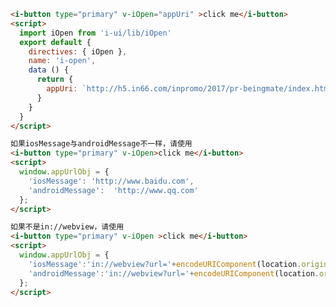 <template>
  <article>
    <i-button type="primary" v-iOpen="appUri">click me</i-button>
    <h3>props</h3>
    <table class="bordered responsive-table">
      <thead> <th>属性</th> <th>说明</th> <th>类型</th> <th>example</th> </thead>
      <tbody>
        <tr> 
        <td>value</td> 
        <td>在app里打开的链接</td> 
        <td>String</td>
        <td>http://h5.in66.com/inpromo/2017/pr-beingmate/index.html</td> 
        </tr>
      </tbody>
    </table>
  </article>
</template>

<script>
  import iOpen from 'i-ui/lib/iOpen'
  export default {
    directives: { iOpen },
    name: 'i-open',
    data () {
      return {
        appUri: `http://h5.in66.com/inpromo/2017/pr-beingmate/index.html`
      }
    }
  }
</script>
``` html
<i-button type="primary" v-iOpen="appUri" >click me</i-button>
<script>
  import iOpen from 'i-ui/lib/iOpen'
  export default {
    directives: { iOpen },
    name: 'i-open',
    data () {
      return {
        appUri: `http://h5.in66.com/inpromo/2017/pr-beingmate/index.html`
      }
    }
  }
</script>

如果iosMessage与androidMessage不一样，请使用
<i-button type="primary" v-iOpen>click me</i-button>
<script>
  window.appUrlObj = {
    'iosMessage': 'http://www.baidu.com', 
    'androidMessage':  'http://www.qq.com'
  };
</script>

如果不是in://webview，请使用
<i-button type="primary" v-iOpen >click me</i-button>
<script>
  window.appUrlObj = {
    'iosMessage':'in://webview?url='+encodeURIComponent(location.origin + '/inpromo/2017/pr-maybelline/index.html'), 
    'androidMessage':'in://webview?url='+encodeURIComponent(location.origin  + '/inpromo/2017/pr-maybelline/index.html')
  };
</script>

```

